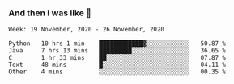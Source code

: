  ### And then I was like 🥱
<!--
**Mat2ja/Mat2ja** is a ✨ _special_ ✨ repository because its `README.md` (this file) appears on your GitHub profile.

Here are some ideas to get you started:

- 🔭 I’m currently working on ...
- 🌱 I’m currently learning ...
- 👯 I’m looking to collaborate on ...
- 🤔 I’m looking for help with ...
- 💬 Ask me about ...
- 📫 How to reach me: ...
- 😄 Pronouns: ...
- ⚡ Fun fact: ...
-->

<!--START_SECTION:waka-->
```text
Week: 19 November, 2020 - 26 November, 2020

Python   10 hrs 1 min    ████████████▓░░░░░░░░░░░░   50.87 % 
Java     7 hrs 13 mins   █████████░░░░░░░░░░░░░░░░   36.65 % 
C        1 hr 33 mins    ██░░░░░░░░░░░░░░░░░░░░░░░   07.87 % 
Text     48 mins         █░░░░░░░░░░░░░░░░░░░░░░░░   04.11 % 
Other    4 mins          ░░░░░░░░░░░░░░░░░░░░░░░░░   00.35 % 
```
<!--END_SECTION:waka-->
